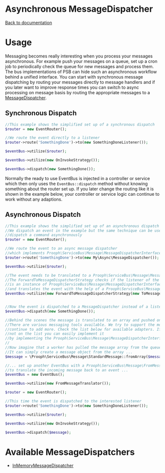 Asynchronous MessageDispatcher
==============================

[Back to documentation](../README.md#documentation)

# Usage

Messaging becomes really interesting when you process your messages asynchronous. For example push your messages on a queue,
set up a cron job to periodically check the queue for new messages and process them. The bus implementations of PSB can
hide such an asynchronous workflow behind a unified interface. You can start with synchronous message dispatching by
routing your messages directly to message handlers and if you later want to improve response times you can switch to
async processing on message basis by routing the appropriate messages to a [MessageDispatcher](../src/Prooph/ServiceBus/Message/MessageDispatcherInterface.php).

## Synchronous Dispatch
```php
//This example shows the simplified set up of a synchronous dispatch
$router = new EventRouter();

//We route the event directly to a listener
$router->route('SomethingDone')->to(new SomethingDoneListener());

$eventBus->utilize($router);

$eventBus->utilize(new OnInvokeStrategy());

$eventBus->dispatch(new SomethingDone());
```

Normally the ready to use EventBus is injected in a controller or service which then only uses the `EventBus::dispatch`
method without knowing something about the router set up. If you later change the routing like it is shown in the example below,
your controller or service logic can continue to work without any adaptions.

## Asynchronous Dispatch
```php
//This example shows the simplified set up of an asynchronous dispatch
//We dispatch an event in the example but the same technique can be used to
//dispatch a command asynchronously
$router = new EventRouter();

//We route the event to an async message dispatcher
//which implements Prooph\ServiceBus\Message\MessageDispatcherInterface
$router->route('SomethingDone')->to(new My\Async\MessageDispatcher());

$eventBus->utilize($router);

//The event needs to be translated to a Prooph\ServiceBus\Message\MessageInterface
//The ForwardToMessageDispatcherStrategy checks if the listener of the event
//is an instance of Prooph\ServiceBus\Message\MessageDispatcherInterface
//and translates the event with the help of a Prooph\ServiceBus\Message\ToMessageTranslatorInterface
$eventBus->utilize(new ForwardToMessageDispatcherStrategy(new ToMessageTranslator()));


//Now the event is dispatched to a MessageDispatcher instead of a listener
$eventBus->dispatch(new SomethingDone());

//Behind the scenes the message is translated to an array and pushed on a message queue
//There are various messaging tools available. We try to support the most important ones and
//continue to add more. Check the list below for available adapters. If your favorite adapter is
//not on the list you can easily implement it
//by implementing the Prooph\ServiceBus\Message\MessageDispatcherInterface
//
//Now imagine that a worker has pulled the message array from the queue and want to process it
//It can simply create a message object from the array ...
$message = \Prooph\ServiceBus\Message\StandardMessage::fromArray($messageArr);

//... set up another EventBus with a Prooph\ServiceBus\Message\FromMessageTranslator
//to translate the incoming message back to an event ...
$eventBus = new EventBus();

$eventBus->utilize(new FromMessageTranslator());

$router = new EventRouter();

//This time the event is dispatched to the interested listener
$router->route('SomethingDone')->to(new SomethingDoneListener());

$eventBus->utilize($router);

$eventBus->utilize(new OnInvokeStrategy());

$eventBus->dispatch($message);
```

# Available MessageDispatchers

- [InMemoryMessageDispatcher](../src/Prooph/ServiceBus/Message/InMemoryMessageDispatcher.php)
